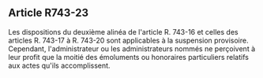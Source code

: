 Article R743-23
----
Les dispositions du deuxième alinéa de l'article R. 743-16 et celles des
articles R. 743-17 à R. 743-20 sont applicables à la suspension provisoire.
Cependant, l'administrateur ou les administrateurs nommés ne perçoivent à leur
profit que la moitié des émoluments ou honoraires particuliers relatifs aux
actes qu'ils accomplissent.
